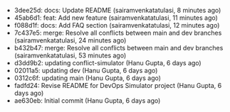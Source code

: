 - 3dee25d: docs: Update README (sairamvenkatatulasi, 8 minutes ago)
- 45ab6d1: feat: Add new feature (sairamvenkatatulasi, 11 minutes ago)
- f088d1f: docs: Add FAQ section (sairamvenkatatulasi, 12 minutes ago)
- 7c437e5: merge: Resolve all conflicts between main and dev branches (sairamvenkatatulasi, 24 minutes ago)
- b432b47: merge: Resolve all conflicts between main and dev branches (sairamvenkatatulasi, 53 minutes ago)
- d3dd9b2: updating conflict-simulator (Hanu Gupta, 6 days ago)
- 02011a5: updating dev (Hanu Gupta, 6 days ago)
- 0312c6f: updating main (Hanu Gupta, 6 days ago)
- fadfd24: Revise README for DevOps Simulator project (Hanu Gupta, 6 days ago)
- ae630eb: Initial commit (Hanu Gupta, 6 days ago)